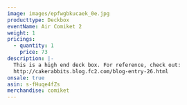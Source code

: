 ```yaml
---
image: images/epfwgbkucaek_0e.jpg
producttype: Deckbox
eventName: Air Comiket 2
weight: 1
pricings:
  - quantity: 1
    price: 73
description: |-
  This is a high end deck box. For reference, check out:
  http://cakerabbits.blog.fc2.com/blog-entry-26.html
onsale: true
asin: s-fHuqe4fZs
merchandise: comiket
---
```

